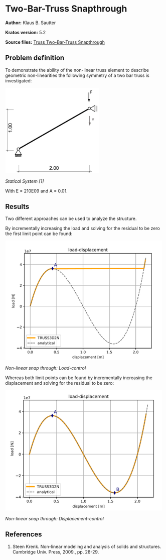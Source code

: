 # Two-Bar-Truss Snapthrough

**Author:** Klaus B. Sautter

**Kratos version:** 5.2

**Source files:** [Truss Two-Bar-Truss Snapthrough](https://github.com/KratosMultiphysics/Examples/tree/master/structural_mechanics/validation/truss_snap_through/source)


## Problem definition
To demonstrate the ability of the non-linear truss element to describe geometric non-linearities the following symmetry of a two bar truss is investigated:

<img src="data/symmetryTrussSystem.jpg" width="300">

_Statical System [1]_

With E = 210E09 and A = 0.01.

## Results

Two different approaches can be used to analyze the structure.

By incrementally increasing the load and solving for the residual to be zero the first limit point can be found:

<img src="data/LoadCont.PNG" width="500">

_Non-linear snap through: Load-control_

Whereas both limit points can be found by incrementally increasing the displacement and solving for the residual to be zero:


<img src="data/DispCont.PNG" width="500">

_Non-linear snap through: Displacement-control_




## References
1. Steen Krenk. Non-linear modeling and analysis of solids and structures. Cambridge
Univ. Press, 2009., pp. 28-29.
